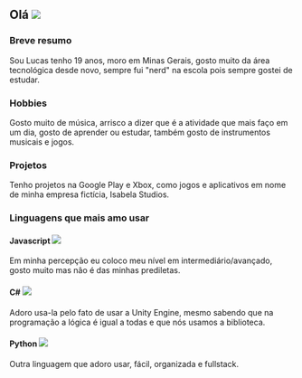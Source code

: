<h2>Olá <img src="https://img.icons8.com/external-flaticons-lineal-color-flat-icons/64/null/external-user-edutainment-flaticons-lineal-color-flat-icons.png"/></h2>

<h3>Breve resumo</h3>
<p>Sou Lucas tenho 19 anos, moro em Minas Gerais, gosto muito da área tecnológica desde novo, sempre fui "nerd" na escola pois sempre gostei de estudar.</p>
  
<h3>Hobbies</h3>
<p>Gosto muito de música, arrisco a dizer que é a atividade que mais faço em um dia, gosto de aprender ou estudar, também gosto de instrumentos musicais e jogos.</p>

<h3>Projetos</h3>
<p>Tenho projetos na Google Play e Xbox, como jogos e aplicativos em nome de minha empresa fictícia, <a src="isabelastudios.com">Isabela Studios</a>.</p>

<h3>Linguagens que mais amo usar</h3>

<h4>Javascript <img src="https://img.icons8.com/color/48/null/javascript--v1.png"/></h4>
<p>Em minha percepção eu coloco meu nível em intermediário/avançado, gosto muito mas não é das minhas prediletas.</p>

<h4>C# <img src="https://img.icons8.com/color/48/null/c-plus-plus-logo.png"/></h4>
<p>Adoro usa-la pelo fato de usar a Unity Engine, mesmo sabendo que na programação a lógica é igual a todas e que nós usamos a biblioteca.</p>

<h4>Python <img src="https://img.icons8.com/color/48/null/python--v1.png"/></h4>
<p>Outra linguagem que adoro usar, fácil, organizada e fullstack.</p>
